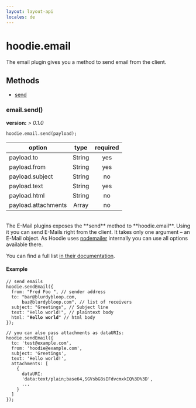 ```yaml
---
layout: layout-api
locales: de
---
```

# hoodie.email 

The email plugin gives you a method to send email from the client.

## Methods
- [send](#emailsend)

<a id="emailsend"></a>
### email.send()
**version:**    *> 0.1.0* 


<pre><code>hoodie.email.send(payload);</code></pre>

| option              | type   | required |
| ------------------- |:------:|:--------:|
| payload.to          | String | yes      |
| payload.from        | String | yes      |
| payload.subject     | String | no       |
| payload.text        | String | yes      |
| payload.html        | String | no       |
| payload.attachments | Array  | no       |

<br />
The E-Mail plugins exposes the **send** method to **hoodie.email**. Using it you can send E-Mails right from the client.
It takes only one argument – an E-Mail object. As Hoodie uses <a href="http://www.nodemailer.com/" target="_blank">nodemailer</a> internally you can use all options available there. 

You can find a full list <a href="http://www.nodemailer.com/#e-mail-message-fields" target="_blank">in their documentation</a>.

#### Example

<pre><code>// send emails
hoodie.sendEmail({
  from: "Fred Foo <foo@blurdybloop.com>", // sender address
  to: "bar@blurdybloop.com, 
      baz@blurdybloop.com", // list of receivers
  subject: "Greetings", // Subject line
  text: "Hello world!", // plaintext body
  html: "<b>Hello world</b>" // html body
});

// you can also pass attachments as dataURIs:
hoodie.sendEmail({
  to: 'test@example.com',
  from: 'hoodie@example.com',
  subject: 'Greetings',
  text: 'Hello world!',
  attachments: [
    {
      dataURI: 
      'data:text/plain;base64,SGVsbG8sIFdvcmxkIQ%3D%3D', 
      ...
    }
  ]
});
</code></pre>
